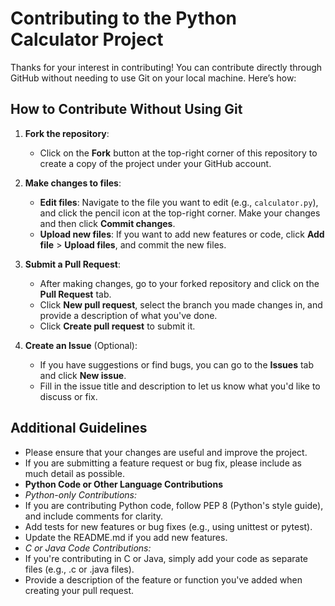 # Contributing to the Python Calculator Project

Thanks for your interest in contributing! You can contribute directly through GitHub without needing to use Git on your local machine. Here’s how:

## How to Contribute Without Using Git

1. **Fork the repository**:
   - Click on the **Fork** button at the top-right corner of this repository to create a copy of the project under your GitHub account.

2. **Make changes to files**:
   - **Edit files**: Navigate to the file you want to edit (e.g., `calculator.py`), and click the pencil icon at the top-right corner. Make your changes and then click **Commit changes**.
   - **Upload new files**: If you want to add new features or code, click **Add file** > **Upload files**, and commit the new files.

3. **Submit a Pull Request**:
   - After making changes, go to your forked repository and click on the **Pull Request** tab.
   - Click **New pull request**, select the branch you made changes in, and provide a description of what you've done.
   - Click **Create pull request** to submit it.

4. **Create an Issue** (Optional):
   - If you have suggestions or find bugs, you can go to the **Issues** tab and click **New issue**.
   - Fill in the issue title and description to let us know what you'd like to discuss or fix.

## Additional Guidelines
- Please ensure that your changes are useful and improve the project.
- If you are submitting a feature request or bug fix, please include as much detail as possible.
- **Python Code or Other Language Contributions**
- *Python-only Contributions:*
- If you are contributing Python code, follow PEP 8 (Python's style guide), and include comments for clarity.
- Add tests for new features or bug fixes (e.g., using unittest or pytest).
- Update the README.md if you add new features.
- *C or Java Code Contributions:*
- If you're contributing in C or Java, simply add your code as separate files (e.g., .c or .java files).
- Provide a description of the feature or function you've added when creating your pull request.

